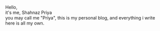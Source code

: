 Hello, <br>
it's me, Shahnaz Priya <br>
you may call me "Priya", this is my personal blog, and everything i write here is all my own.
